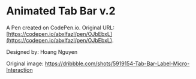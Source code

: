 # Animated Tab Bar v.2

A Pen created on CodePen.io. Original URL: [https://codepen.io/abxlfazl/pen/OJbEbxL](https://codepen.io/abxlfazl/pen/OJbEbxL).

Designed by: Hoang Nguyen

Original image: https://dribbble.com/shots/5919154-Tab-Bar-Label-Micro-Interaction